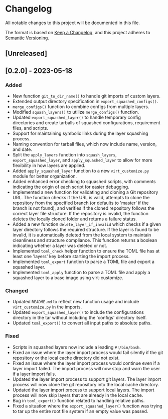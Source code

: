 # Changelog

All notable changes to this project will be documented in this file.

The format is based on [Keep a Changelog](https://keepachangelog.com/en/1.0.0/),
and this project adheres to [Semantic Versioning](https://semver.org/spec/v2.0.0.html).

## [Unreleased]
## [0.2.0] - 2023-05-18
### Added
- New function `git_to_dir_name()` to handle git imports of custom layers.
- Extended output directory specification in `export_squashed_configs()`.
- `merge_configs()` function to combine configs from multiple layers.
- Modified `squash_layers()` to utilize `merge_configs()` function.
- Updated `export_squashed_layer()` to handle temporary config directories and create tarballs of squashed configurations, requirement files, and scripts.
- Support for maintaining symbolic links during the layer squashing process.
- Naming convention for tarball files, which now include name, version, and date.
- Split the `apply_layers` function into `squash_layers`, `export_squashed_layer`, and `apply_squashed_layer` to allow for more flexibility in how layers are applied.
- Added `apply_squashed_layer` function to a new `virt_customize.py` module for better organization.
- Added enhanced error checking to squashed scripts, with comments indicating the origin of each script for easier debugging.
- Implemented a new function for validating and cloning a Git repository URL. The function checks if the URL is valid, attempts to clone the repository from the specified branch (or defaults to 'master' if the branch is not found), and verifies if the cloned repository follows the correct layer file structure. If the repository is invalid, the function deletes the locally cloned folder and returns a failure status.
- Added a new function `delete_layer_if_invalid` which checks if a given layer directory follows the required structure. If the layer is found to be invalid, it is automatically deleted from the local system to maintain cleanliness and structure compliance. This function returns a boolean indicating whether a layer was deleted or not.
- Implemented `toml_check` helper function to ensure the TOML file has at least one 'layers' key before starting the import process.
- Implemented `toml_export` function to parse a TOML file and export a squashed layer.
- Implemented `toml_apply` function to parse a TOML file and apply a squashed layer to a base image using virt-customize.

### Changed
- Updated `README.md` to reflect new function usage and include `virt_customize.py` in the imports.
- Updated `export_squashed_layer()` to include the configurations directory in the tar without including the 'configs' directory itself.
- Updated `toml_export()` to convert all input paths to absolute paths.


### Fixed
- Scripts in squashed layers now include a leading `#!/bin/bash`.
- Fixed an issue where the layer import process would fail silently if the git repository or the local cache directory did not exist.
- Fixed an issue where the layer import process would continue even if a layer import failed. The import process will now stop and warn the user if a layer import fails.
- Updated the layer import process to support git layers. The layer import process will now clone the git repository into the local cache directory.
- Updated the layer import process to support local layers. The import process will now skip layers that are already in the local cache.
- Bug in `toml_export()` function related to handling relative paths.
- Fixed a situation where the `export_squashed_layer()` function was trying to tar up the entire root file system if an empty value was passed.


